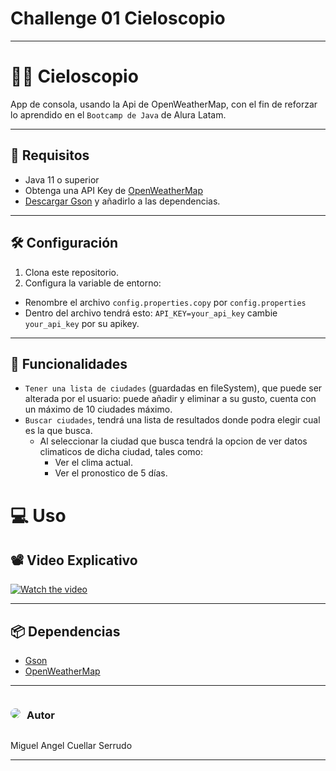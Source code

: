 <h1>Challenge 01 Cieloscopio</h1>
<hr>

# 😶‍🌫️ Cieloscopio
App de consola, usando la Api de OpenWeatherMap, con el fin de reforzar lo aprendido
en el ``Bootcamp de Java`` de Alura Latam.

<hr>

## 🔧  Requisitos

- Java 11 o superior
- Obtenga una API Key de <a href="https://home.openweathermap.org/api_keys">OpenWeatherMap</a>
- <a href="https://mvnrepository.com/artifact/com.google.code.gson/gson/2.11.0">
  Descargar Gson</a> y añadirlo a las dependencias.

<hr>

## 🛠️ Configuración

1. Clona este repositorio.
2. Configura la variable de entorno:
  - Renombre el archivo ``config.properties.copy`` por ``config.properties``
  - Dentro del archivo tendrá esto: ``API_KEY=your_api_key``    cambie    ``your_api_key`` por su apikey.

<hr>

## 🌟 Funcionalidades
- ``Tener una lista de ciudades`` (guardadas en fileSystem), que puede ser alterada por el usuario: puede añadir y eliminar a su gusto, cuenta con un máximo de 10 ciudades máximo.
- ``Buscar ciudades``, tendrá una lista de resultados donde podra elegir cual es la que busca.
  - Al seleccionar la ciudad que busca tendrá la opcion de ver datos climaticos de dicha ciudad, tales como:
    - Ver el clima actual.
    - Ver el pronostico de 5 días. 

#  💻 Uso
## 📽️ Video Explicativo

[![Watch the video](https://i9.ytimg.com/vi_webp/X-qBLEfuKc8/mqdefault.webp?v=6681d80d&sqp=CLivh7QG&rs=AOn4CLDI446wquuicGuPMiWXCAhs4bvcHg)](https://youtu.be/X-qBLEfuKc8)

<hr>

## 📦 Dependencias
- <a href="https://mvnrepository.com/artifact/com.google.code.gson/gson/2.11.0">Gson</a>
- <a href="https://openweathermap.org">OpenWeatherMap</a>

<hr>

<div style="display: flex; align-items: center">
    <img src="https://cdn2.gnarususercontent.com.br/6/508352/847b4af1-13ae-4518-b69c-1519f6dc7db1.jpg?width=60&height=60&aspect_ratio=1:1" style="border-radius: 50%">
    <h3 style="padding-left: 10px" >Autor</h3>
</div>

Miguel Angel Cuellar Serrudo

<hr>
